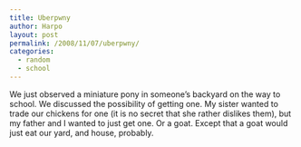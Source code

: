 ```yaml
---
title: Uberpwny
author: Harpo
layout: post
permalink: /2008/11/07/uberpwny/
categories:
  - random
  - school
---
```

We just observed a miniature pony in someone&#8217;s backyard on the way to school. We discussed the possibility of getting one. My sister wanted to trade our chickens for one (it is no secret that she rather dislikes them), but my father and I wanted to just get one. Or a goat. Except that a goat would just eat our yard, and house, probably.